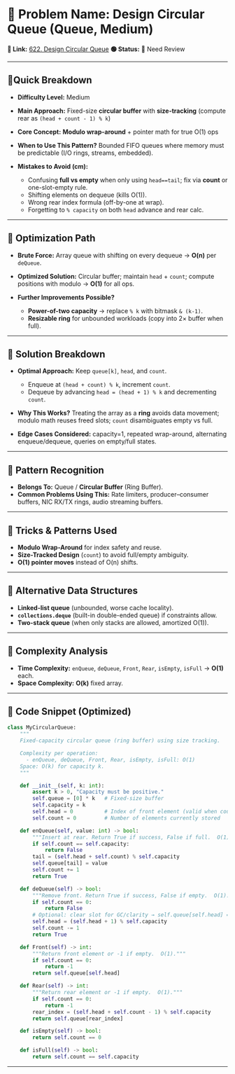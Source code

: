 # 🔹 Problem Name: Design Circular Queue (Queue, Medium)

**🔗 Link:** [622. Design Circular Queue](https://leetcode.com/problems/design-circular-queue/)
**🟢 Status:** 🔄 Need Review

---

## 🔹Quick Breakdown

* **Difficulty Level:** Medium
* **Main Approach:** Fixed-size **circular buffer** with **size-tracking** (compute rear as `(head + count - 1) % k`)
* **Core Concept:** **Modulo wrap-around** + pointer math for true O(1) ops
* **When to Use This Pattern?** Bounded FIFO queues where memory must be predictable (I/O rings, streams, embedded).
* **Mistakes to Avoid (cm):**

  * Confusing **full vs empty** when only using `head==tail`; fix via **count** or one-slot-empty rule.
  * Shifting elements on dequeue (kills O(1)).
  * Wrong rear index formula (off-by-one at wrap).
  * Forgetting to `% capacity` on both `head` advance and rear calc.

---

## 🔹 Optimization Path

* **Brute Force:** Array queue with shifting on every dequeue → **O(n)** per `deQueue`.
* **Optimized Solution:** Circular buffer; maintain `head` + `count`; compute positions with modulo → **O(1)** for all ops.
* **Further Improvements Possible?**

  * **Power-of-two capacity** → replace `% k` with bitmask `& (k-1)`.
  * **Resizable ring** for unbounded workloads (copy into 2× buffer when full).

---

## 🔹 Solution Breakdown

* **Optimal Approach:** Keep `queue[k]`, `head`, and `count`.

  * Enqueue at `(head + count) % k`, increment `count`.
  * Dequeue by advancing `head = (head + 1) % k` and decrementing `count`.
* **Why This Works?** Treating the array as a **ring** avoids data movement; modulo math reuses freed slots; `count` disambiguates empty vs full.
* **Edge Cases Considered:** capacity=1, repeated wrap-around, alternating enqueue/dequeue, queries on empty/full states.

---

## 🔹 Pattern Recognition

* **Belongs To:** Queue / **Circular Buffer** (Ring Buffer).
* **Common Problems Using This:** Rate limiters, producer–consumer buffers, NIC RX/TX rings, audio streaming buffers.

---

## 🔹 Tricks & Patterns Used

* **Modulo Wrap-Around** for index safety and reuse.
* **Size-Tracked Design** (`count`) to avoid full/empty ambiguity.
* **O(1) pointer moves** instead of O(n) shifts.

---

## 🔹 Alternative Data Structures

* **Linked-list queue** (unbounded, worse cache locality).
* **`collections.deque`** (built-in double-ended queue) if constraints allow.
* **Two-stack queue** (when only stacks are allowed, amortized O(1)).

---

## 🔹 Complexity Analysis

* **Time Complexity:** `enQueue`, `deQueue`, `Front`, `Rear`, `isEmpty`, `isFull` → **O(1)** each.
* **Space Complexity:** **O(k)** fixed array.

---

## 🔹 Code Snippet (Optimized)

```python
class MyCircularQueue:
    """
    Fixed-capacity circular queue (ring buffer) using size tracking.

    Complexity per operation:
      - enQueue, deQueue, Front, Rear, isEmpty, isFull: O(1)
    Space: O(k) for capacity k.
    """

    def __init__(self, k: int):
        assert k > 0, "Capacity must be positive."
        self.queue = [0] * k   # Fixed-size buffer
        self.capacity = k
        self.head = 0          # Index of front element (valid when count>0)
        self.count = 0         # Number of elements currently stored

    def enQueue(self, value: int) -> bool:
        """Insert at rear. Return True if success, False if full.  O(1)."""
        if self.count == self.capacity:
            return False
        tail = (self.head + self.count) % self.capacity
        self.queue[tail] = value
        self.count += 1
        return True

    def deQueue(self) -> bool:
        """Remove front. Return True if success, False if empty.  O(1)."""
        if self.count == 0:
            return False
        # Optional: clear slot for GC/clarity → self.queue[self.head] = 0
        self.head = (self.head + 1) % self.capacity
        self.count -= 1
        return True

    def Front(self) -> int:
        """Return front element or -1 if empty.  O(1)."""
        if self.count == 0:
            return -1
        return self.queue[self.head]

    def Rear(self) -> int:
        """Return rear element or -1 if empty.  O(1)."""
        if self.count == 0:
            return -1
        rear_index = (self.head + self.count - 1) % self.capacity
        return self.queue[rear_index]

    def isEmpty(self) -> bool:
        return self.count == 0

    def isFull(self) -> bool:
        return self.count == self.capacity
```

---
